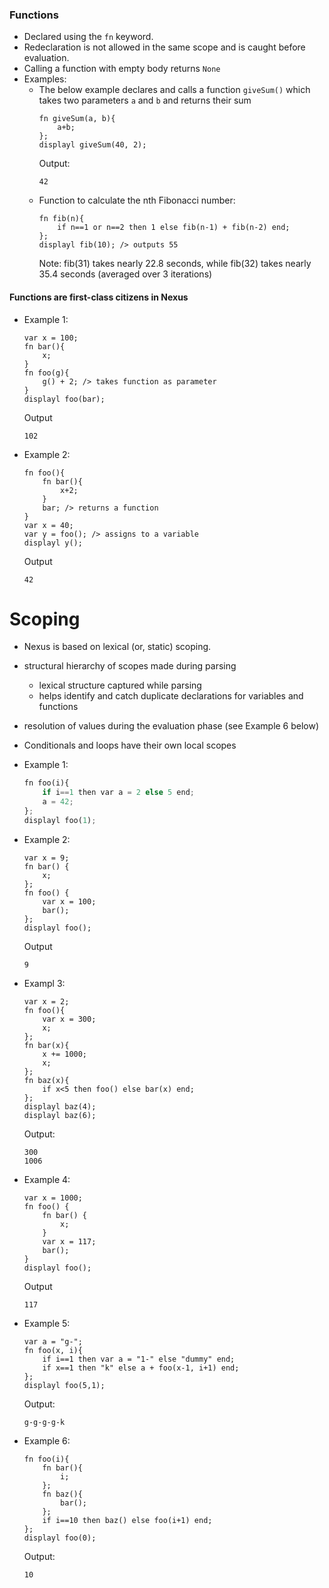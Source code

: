 ### Functions
- Declared using the `fn` keyword.
- Redeclaration is not allowed in the same scope and is caught before evaluation.
- Calling a function with empty body returns `None`
- Examples:
    - The below example declares and calls a function `giveSum()` which takes two parameters `a` and `b` and returns their sum  
        ```shell
        fn giveSum(a, b){  
            a+b;  
        };  
        displayl giveSum(40, 2);  
        ```
        Output:
        ```
        42
        ```
    - Function to calculate the nth Fibonacci number:
        ```
        fn fib(n){
            if n==1 or n==2 then 1 else fib(n-1) + fib(n-2) end;
        };
        displayl fib(10); /> outputs 55
        ```
        Note: fib(31) takes nearly 22.8 seconds, while fib(32) takes nearly 35.4 seconds (averaged over 3 iterations)

#### Functions are first-class citizens in Nexus
- Example 1:
    ```
    var x = 100;
    fn bar(){
        x;
    }
    fn foo(g){ 
        g() + 2; /> takes function as parameter
    }
    displayl foo(bar);
    ```
    Output
    ```
    102
    ```

- Example 2:
    ```
    fn foo(){
        fn bar(){
            x+2;
        }
        bar; /> returns a function
    }
    var x = 40;
    var y = foo(); /> assigns to a variable
    displayl y();
    ```
    Output
    ```
    42
    ```

# Scoping
- Nexus is based on lexical (or, static) scoping.

- structural hierarchy of scopes made during parsing
    - lexical structure captured while parsing
    - helps identify and catch duplicate declarations for variables and functions
- resolution of values during the evaluation phase (see Example 6 below)

- Conditionals and loops have their own local scopes

- Example 1:
    ```python
    fn foo(i){
        if i==1 then var a = 2 else 5 end;
        a = 42;
    };
    displayl foo(1);
    ```
- Example 2:
    ```
    var x = 9;
    fn bar() {
        x;
    };
    fn foo() {
        var x = 100;
        bar();
    };
    displayl foo();
    ```
    Output
    ```
    9
    ```


- Exampl 3:
    ```
    var x = 2;
    fn foo(){
        var x = 300;
        x;
    };
    fn bar(x){
        x += 1000;
        x;
    };
    fn baz(x){
        if x<5 then foo() else bar(x) end;
    };
    displayl baz(4);
    displayl baz(6);
    ```
    Output:
    ```
    300
    1006
    ```

- Example 4:
    ```
    var x = 1000;
    fn foo() {
        fn bar() {
            x;
        }
        var x = 117;
        bar();
    }
    displayl foo();
    ```
    Output
    ```
    117
    ```

- Example 5:
    ```
    var a = "g-";
    fn foo(x, i){
        if i==1 then var a = "1-" else "dummy" end;
        if x==1 then "k" else a + foo(x-1, i+1) end; 
    };
    displayl foo(5,1);
    ```
    Output:
    ```
    g-g-g-g-k
    ```

- Example 6:
    ```
    fn foo(i){
        fn bar(){
            i;
        };
        fn baz(){
            bar();
        };
        if i==10 then baz() else foo(i+1) end;
    };
    displayl foo(0);
    ```
    Output:
    ```
    10
    ```
